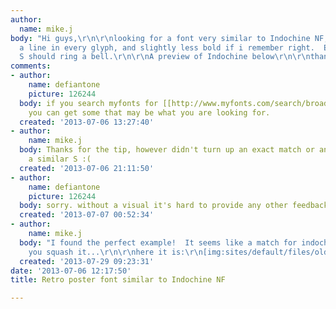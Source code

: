 ```yaml
---
author:
  name: mike.j
body: "Hi guys,\r\n\r\nlooking for a font very similar to Indochine NF, however with
  a line in every glyph, and slightly less bold if i remember right.  Especially the
  S should ring a bell.\r\n\r\nA preview of Indochine below\r\n\r\nthanks!\r\n\r\n\r\n[img:sites/default/files/old-images/INDOCHINE_5160.jpg]"
comments:
- author:
    name: defiantone
    picture: 126244
  body: if you search myfonts for [[http://www.myfonts.com/search/broadway/fonts|Broadway]]
    you can get some that may be what you are looking for.
  created: '2013-07-06 13:27:40'
- author:
    name: mike.j
  body: Thanks for the tip, however didn't turn up an exact match or anything with
    a similar S :(
  created: '2013-07-06 21:11:50'
- author:
    name: defiantone
    picture: 126244
  body: sorry. without a visual it's hard to provide any other feedback.
  created: '2013-07-07 00:52:34'
- author:
    name: mike.j
  body: "I found the perfect example!  It seems like a match for indochine NF, if
    you squash it...\r\n\r\nhere it is:\r\n[img:sites/default/files/old-images/4_allespasseert1_4160.jpg]"
  created: '2013-07-29 09:23:31'
date: '2013-07-06 12:17:50'
title: Retro poster font similar to Indochine NF

---
```

